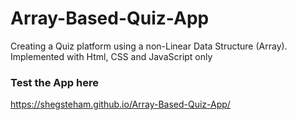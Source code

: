 # Array-Based-Quiz-App
Creating a Quiz platform using a non-Linear Data Structure (Array). Implemented with Html, CSS and JavaScript only 

### Test the App here
https://shegsteham.github.io/Array-Based-Quiz-App/
